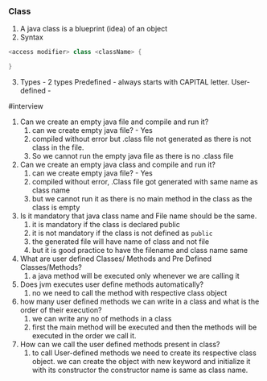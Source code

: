 ### Class
1. A java class is a blueprint (idea) of an object 
2. Syntax 
```java 
<access modifier> class <className> {

}
```
3. Types - 2 types 
	Predefined - always starts with CAPITAL letter.
	User-defined - 

#interview 
1. Can we create an empty java file and compile and run it? 
	1. can we create empty java file? - Yes
	2. compiled without error but .class file not generated as there is not class in the file. 
	3. So we cannot run the empty java file as there is no .class file
2. Can we create an empty java class and compile and run it?
	1. can we create empty java file? - Yes
	2. compiled without error, .Class file got generated with same name as class name 
	3. but we cannot run it as there is no main method in the class as the class is empty
3. Is it mandatory that java class name and File name should be the same. 
	1. it is mandatory if the class is declared public 
	2. it is not mandatory if the class is not defined as `public` 
	3. the generated file will have name of class and not file 
	4. but it is good practice to have the filename and class name same 
4. What are user defined Classes/ Methods and Pre Defined Classes/Methods?
	1. a java method will be executed only whenever we are calling it
5. Does jvm executes user define methods automatically?
	1. no we need to call the method with respective class object
6. how many user defined methods we can write in a class and what is the order of their execution? 
	1. we can write any no of methods in a class 
	2. first the main method will be executed and then the methods will be executed in the order we call it.
7. How can we call the user defined methods present in class?
	1. to call User-defined methods we need to create its respective class object. we can create the object with new keyword and initialize it with its constructor the constructor name is same as class name.